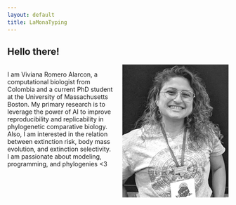 ```yaml
---
layout: default
title: LaMonaTyping
---
```


## Hello there!

<div style="display: flex;">
  <div style="flex: 50%; padding-right: 20px;">
 
I am Viviana Romero Alarcon, a computational biologist from Colombia and a current PhD student at the University of Massachusetts Boston. My primary research is to leverage the power of AI to improve reproducibility and replicability in phylogenetic comparative biology. Also, I am interested in the relation between extinction risk, body mass evolution, and extinction selectivity. I am passionate about modeling, programming, and phylogenies <3 


  </div>
  <div style="flex: 50%;">

<img src="img/Picture1.png" style="max-width: 100%; height: auto;">
  
  </div>
</div>


